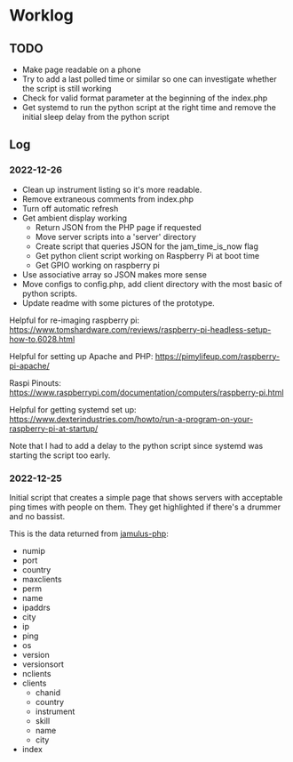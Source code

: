 # Worklog

## TODO

- Make page readable on a phone
- Try to add a last polled time or similar so one can investigate whether the script is still working
- Check for valid format parameter at the beginning of the index.php
- Get systemd to run the python script at the right time and remove the initial sleep delay from the python script

## Log

### 2022-12-26

- Clean up instrument listing so it's more readable.
- Remove extraneous comments from index.php
- Turn off automatic refresh
- Get ambient display working
  - Return JSON from the PHP page if requested
  - Move server scripts into a 'server' directory
  - Create script that queries JSON for the jam_time_is_now flag
  - Get python client script working on Raspberry Pi at boot time
  - Get GPIO working on raspberry pi
- Use associative array so JSON makes more sense
- Move configs to config.php, add client directory with the most basic of python scripts.
- Update readme with some pictures of the prototype.

Helpful for re-imaging raspberry pi: https://www.tomshardware.com/reviews/raspberry-pi-headless-setup-how-to,6028.html

Helpful for setting up Apache and PHP: https://pimylifeup.com/raspberry-pi-apache/

Raspi Pinouts: https://www.raspberrypi.com/documentation/computers/raspberry-pi.html

Helpful for getting systemd set up: https://www.dexterindustries.com/howto/run-a-program-on-your-raspberry-pi-at-startup/

Note that I had to add a delay to the python script since systemd was starting the script too early.

### 2022-12-25

Initial script that creates a simple page that shows servers with acceptable ping times with people on them. They get highlighted if there's a drummer and no bassist.

This is the data returned from [jamulus-php](https://github.com/softins/jamulus-php):

 - numip
 - port
 - country
 - maxclients
 - perm
 - name
 - ipaddrs
 - city
 - ip
 - ping
 - os
 - version
 - versionsort
 - nclients
 - clients
    - chanid
    - country
    - instrument
    - skill
    - name
    - city
 - index
 
